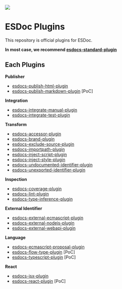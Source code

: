 [![](https://travis-ci.org/setheum-js/esdocs-plugins.svg?branch=master)](https://travis-ci.org/setheum-js/esdocs-plugins)
# ESDoc Plugins

This repository is official plugins for ESDoc.

**In most case, we recommend [esdocs-standard-plugin](./esdocs-standard-plugin)**

## Each Plugins

**Publisher**
- [esdocs-publish-html-plugin](./esdocs-publish-html-plugin)
- [esdocs-publish-markdown-plugin](./esdocs-publish-markdown-plugin) [PoC]

**Integration**
- [esdocs-integrate-manual-plugin](./esdocs-integrate-manual-plugin)
- [esdocs-integrate-test-plugin](./esdocs-integrate-test-plugin)

**Transform**
- [esdocs-accessor-plugin](./esdocs-accessor-plugin)
- [esdocs-brand-plugin](./esdocs-brand-plugin)
- [esdocs-exclude-source-plugin](./esdocs-exclude-source-plugin)
- [esdocs-importpath-plugin](./esdocs-importpath-plugin)
- [esdocs-inject-script-plugin](./esdocs-inject-script-plugin)
- [esdocs-inject-style-plugin](./esdocs-inject-style-plugin)
- [esdocs-undocumented-identifier-plugin](./esdocs-undocumented-identifier-plugin)
- [esdocs-unexported-identifier-plugin](./esdocs-unexported-identifier-plugin)

**Inspection**
- [esdocs-coverage-plugin](./esdocs-coverage-plugin)
- [esdocs-lint-plugin](./esdocs-lint-plugin)
- [esdocs-type-inference-plugin](./esdocs-type-inference-plugin) 

**External Identifier**
- [esdocs-external-ecmascript-plugin](./esdocs-external-ecmascript-plugin)
- [esdocs-external-nodejs-plugin](./esdocs-external-nodejs-plugin)
- [esdocs-external-webapi-plugin](./esdocs-external-webapi-plugin)

**Language**
- [esdocs-ecmascript-proposal-plugin](./esdocs-ecmascript-proposal-plugin)
- [esdocs-flow-type-plugin](./esdocs-flow-type-plugin) [PoC]
- [esdocs-typescript-plugin](./esdocs-typescript-plugin) [PoC]

**React**
- [esdocs-jsx-plugin](./esdocs-jsx-plugin)
- [esdocs-react-plugin](./esdocs-react-plugin) [PoC]


